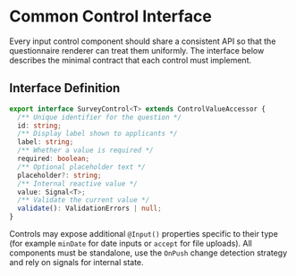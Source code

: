 # Common Control Interface

Every input control component should share a consistent API so that the questionnaire renderer can treat them uniformly. The interface below describes the minimal contract that each control must implement.

## Interface Definition
```ts
export interface SurveyControl<T> extends ControlValueAccessor {
  /** Unique identifier for the question */
  id: string;
  /** Display label shown to applicants */
  label: string;
  /** Whether a value is required */
  required: boolean;
  /** Optional placeholder text */
  placeholder?: string;
  /** Internal reactive value */
  value: Signal<T>;
  /** Validate the current value */
  validate(): ValidationErrors | null;
}
```

Controls may expose additional `@Input()` properties specific to their type (for example `minDate` for date inputs or `accept` for file uploads). All components must be standalone, use the `OnPush` change detection strategy and rely on signals for internal state.
